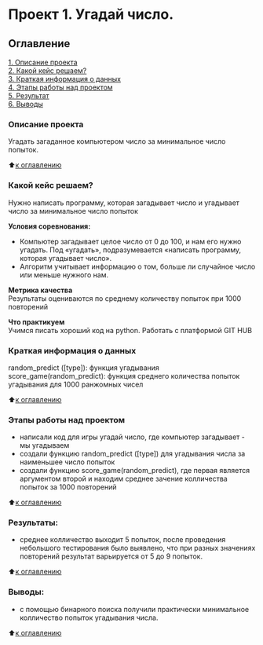 # Проект 1. Угадай число.

## Оглавление  
[1. Описание проекта](.README.md#Описание_проекта)  
[2. Какой кейс решаем?](.README.md#Какой-кейс-решаем)  
[3. Краткая информация о данных](.README.md#Краткая-информация-о-данных)  
[4. Этапы работы над проектом](.README.md#Этапы-работы-над-проектом)  
[5. Результат](.README.md#Результат)    
[6. Выводы](.README.md#Выводы) 

### Описание проекта    
Угадать загаданное компьютером число за минимальное число попыток.

:arrow_up:[к оглавлению](_)


### Какой кейс решаем?    
Нужно написать программу, которая загадывает число и угадывает число за минимальное число попыток

**Условия соревнования:**  
- Компьютер загадывает целое число от 0 до 100, и нам его нужно угадать. Под «угадать», подразумевается «написать программу, которая угадывает число».
- Алгоритм учитывает информацию о том, больше ли случайное число или меньше нужного нам.

**Метрика качества**     
Результаты оцениваются по среднему количеству попыток при 1000 повторений

**Что практикуем**     
Учимся писать хороший код на python.
Работать c платформой GIT HUB


### Краткая информация о данных 

random_predict ([type]):   функция угадывания
score_game(random_predict): функция среднего количества попыток угадывания для 1000 ранжомных  чисел
  
:arrow_up:[к оглавлению](.README.md#Оглавление)


### Этапы работы над проектом  
- написали код для игры угадай число, где компьютер загадывает - мы угадываем
- создали функцию random_predict ([type]) для угадывания числа за наименьшее число попыток
- создали функцию score_game(random_predict), где первая является аргументом второй и находим среднее зачение колличества попыток за 1000 повторений

:arrow_up:[к оглавлению](.README.md#Оглавление)


### Результаты: 

- среднее колличество выходит 5 попыток, после проведения небольшого тестирования было выявлено, что при разных значениях повторений результат варьируется от 5 до 9 попыток. 

:arrow_up:[к оглавлению](.README.md#Оглавление)


### Выводы:  
- с помощью бинарного поиска получили практически минимальное колличество попыток угадывания числа. 

:arrow_up:[к оглавлению](.README.md#Оглавление)
